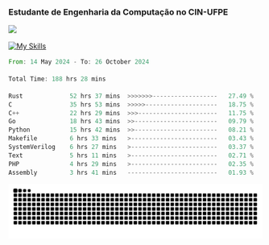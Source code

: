 
### Estudante de Engenharia da Computação no CIN-UFPE
<div>
      <!--<img width=400 src="https://github-readme-stats.vercel.app/api?username=Zed201&show_icons=true&theme=tokyonight" /-->
      <img width=400 src='https://leetcode.card.workers.dev/Zed201?theme=nord&font=baloo&extension=null' />
</div>


[![My Skills](https://skillicons.dev/icons?i=c,cpp,rust,py,java,neovim&theme=dark)](https://skillicons.dev)

<!--START_SECTION:waka-->

```rust
From: 14 May 2024 - To: 26 October 2024

Total Time: 188 hrs 28 mins

Rust             52 hrs 37 mins  >>>>>>>------------------   27.49 %
C                35 hrs 53 mins  >>>>>--------------------   18.75 %
C++              22 hrs 29 mins  >>>----------------------   11.75 %
Go               18 hrs 43 mins  >>-----------------------   09.79 %
Python           15 hrs 42 mins  >>-----------------------   08.21 %
Makefile         6 hrs 33 mins   >------------------------   03.43 %
SystemVerilog    6 hrs 27 mins   >------------------------   03.37 %
Text             5 hrs 11 mins   >------------------------   02.71 %
PHP              4 hrs 29 mins   >------------------------   02.35 %
Assembly         3 hrs 41 mins   -------------------------   01.93 %
```

<!--END_SECTION:waka-->

<picture>
  <source media="(prefers-color-scheme: dark)" srcset="https://github.com/Zed201/Zed201/blob/output/github-contribution-grid-snake-dark.svg" />
  <img alt="github-snake" src="https://github.com/Zed201/Zed201/blob/output/github-contribution-grid-snake-dark.svg" />
</picture>
